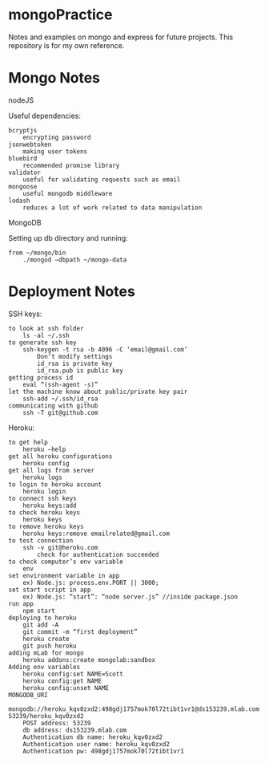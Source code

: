 # mongoPractice
Notes and examples on mongo and express for future projects.
This repository is for my own reference.


# Mongo Notes

nodeJS 

Useful dependencies:

	bcryptjs
		encrypting password
	jsonwebtoken
		making user tokens
	bluebird
		recommended promise library
	validator
		useful for validating requests such as email
	mongoose
		useful mongodb middleware
	lodash
		reduces a lot of work related to data manipulation
		
MongoDB

Setting up db directory and running:

	from ~/mongo/bin
		./mongod —dbpath ~/mongo-data	

# Deployment Notes

SSH keys:

	to look at ssh folder
		ls -al ~/.ssh
	to generate ssh key
		ssh-keygen -t rsa -b 4096 -C ‘email@gmail.com’
			Don’t modify settings
			id_rsa is private key
			id_rsa.pub is public key
	getting process id
		eval “(ssh-agent -s)”
	let the machine know about public/private key pair
		ssh-add ~/.ssh/id_rsa
	communicating with github
		ssh -T git@github.com

Heroku:

	to get help
		heroku —help
	get all heroku configurations
		heroku config
	get all logs from server
		heroku logs
	to login to heroku account
		heroku login
	to connect ssh keys
		heroku keys:add
	to check heroku keys
		heroku keys
	to remove heroku keys
		heroku keys:remove emailrelated@gmail.com
	to test connection
		ssh -v git@heroku.com
			check for authentication succeeded
	to check computer’s env variable
		env
	set environment variable in app
		ex) Node.js: process.env.PORT || 3000;
	set start script in app
		ex) Node.js: “start”: “node server.js” //inside package.json
	run app
		npm start
	deploying to heroku
		git add -A
		git commit -m “first deployment”
		heroku create
		git push heroku
	adding mLab for mongo
		heroku addons:create mongolab:sandbox
	Adding env variables
		heroku config:set NAME=Scott
		heroku config:get NAME
		heroku config:unset NAME
	MONGODB_URI
		mongodb://heroku_kqv0zxd2:498gdj1757mok70l72tibt1vr1@ds153239.mlab.com:		53239/heroku_kqv0zxd2
		POST address: 53239
		db address: ds153239.mlab.com
		Authentication db name: heroku_kqv0zxd2
		Authentication user name: heroku_kqv0zxd2
		Authentication pw: 498gdj1757mok70l72tibt1vr1







